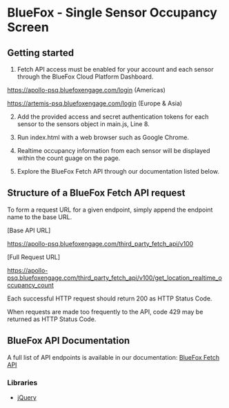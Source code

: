 # BlueFox - Single Sensor Occupancy Screen

## Getting started

1. Fetch API access must be enabled for your account and each sensor through the BlueFox Cloud Platform Dashboard.

https://apollo-psq.bluefoxengage.com/login (Americas)

https://artemis-psq.bluefoxengage.com/login (Europe & Asia)

2. Add the provided access and secret authentication tokens for each sensor to the sensors object in main.js, Line 8.

3. Run index.html with a web browser such as Google Chrome.

4. Realtime occupancy information from each sensor will be displayed within the count guage on the page.

5. Explore the BlueFox Fetch API through our documentation listed below.

## Structure of a BlueFox Fetch API request

To form a request URL for a given endpoint, simply append the endpoint name to the base URL.

[Base API URL]

https://apollo-psq.bluefoxengage.com/third_party_fetch_api/v100

[Full Request URL]

https://apollo-psq.bluefoxengage.com/third_party_fetch_api/v100/get_location_realtime_occupancy_count

Each successful HTTP request should return 200 as HTTP Status Code.

When requests are made too frequently to the API, code 429 may be returned as HTTP Status Code.

## BlueFox API Documentation

A full list of API endpoints is available in our documentation: [BlueFox Fetch API](https://bluefox.io/bluefox-fetch-api.pdf)


### Libraries

- [jQuery](https://jquery.com/)
